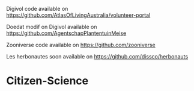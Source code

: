 Digivol code available on https://github.com/AtlasOfLivingAustralia/volunteer-portal

Doedat modif on Digivol available on https://github.com/AgentschapPlantentuinMeise

Zooniverse code available on https://github.com/zooniverse

Les herbonautes soon available on https://github.com/dissco/herbonauts

# Citizen-Science
